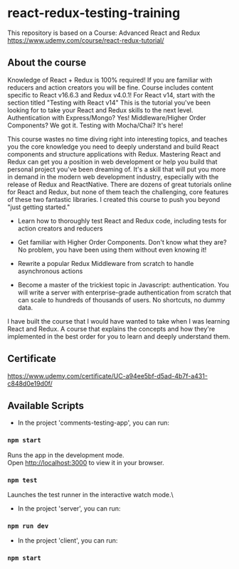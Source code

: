 # react-redux-testing-training
This repository is based on a Course: Advanced React and Redux 
https://www.udemy.com/course/react-redux-tutorial/

## About the course

Knowledge of React + Redux is 100% required! If you are familiar with reducers and action creators you will be fine.
Course includes content specific to React v16.6.3 and Redux v4.0.1! For React v14, start with the section titled "Testing with React v14"
This is the tutorial you've been looking for to take your React and Redux skills to the next level.
Authentication with Express/Mongo?  Yes!  Middleware/Higher Order Components? We got it.  Testing with Mocha/Chai?  It's here!

This course wastes no time diving right into interesting topics, and teaches you the core knowledge you need to deeply understand and build React components and structure applications with Redux.
Mastering React and Redux can get you a position in web development or help you build that personal project you've been dreaming of. It's a skill that will put you more in demand in the modern web development industry, especially with the release of Redux and ReactNative.
There are dozens of great tutorials online for React and Redux, but none of them teach the challenging, core features of these two fantastic libraries.  I created this course to push you beyond "just getting started."

- Learn how to thoroughly test React and Redux code, including tests for action creators and reducers

- Get familiar with Higher Order Components.  Don't know what they are?  No problem, you have been using them without even knowing it!

- Rewrite a popular Redux Middleware from scratch to handle asynchronous actions

- Become a master of the trickiest topic in Javascript: authentication.  You will write a server with enterprise-grade authentication from scratch that can scale to hundreds of thousands of users.  No shortcuts, no dummy data.

I have built the course that I would have wanted to take when I was learning React and Redux.  A course that explains the concepts and how they're implemented in the best order for you to learn and deeply understand them.

## Certificate
https://www.udemy.com/certificate/UC-a94ee5bf-d5ad-4b7f-a431-c848d0e19d0f/


## Available Scripts
- In the project 'comments-testing-app', you can run:

### `npm start`

Runs the app in the development mode.\
Open [http://localhost:3000](http://localhost:3000) to view it in your browser.

### `npm test`

Launches the test runner in the interactive watch mode.\


- In the project 'server', you can run:

### `npm run dev`

- In the project 'client', you can run:

### `npm start`
